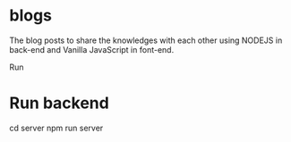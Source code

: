 # blogs

The blog posts to share the knowledges with each other using NODEJS in back-end and Vanilla JavaScript in font-end.

Run

# Run backend

cd server
npm run server

